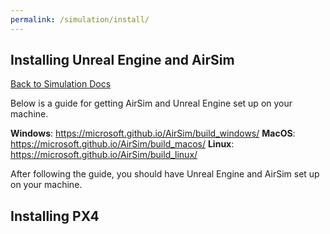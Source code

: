 ```yaml
---
permalink: /simulation/install/
---
```


## Installing Unreal Engine and AirSim

[Back to Simulation Docs](/docs/simulation/)

Below is a guide for getting AirSim and Unreal Engine set up on your machine.

**Windows**: https://microsoft.github.io/AirSim/build_windows/
**MacOS**: https://microsoft.github.io/AirSim/build_macos/
**Linux**: https://microsoft.github.io/AirSim/build_linux/

After following the guide, you should have Unreal Engine and AirSim set up on your machine.

## Installing PX4

